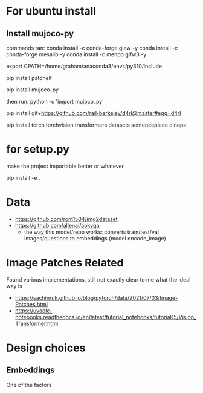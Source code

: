 # For ubuntu install


## Install mujoco-py

commands ran:
conda install -c conda-forge glew -y
conda install -c conda-forge mesalib -y
conda install -c menpo glfw3 -y

export CPATH=/home/graham/anaconda3/envs/py310/include

pip install patchelf

pip install mujoco-py

then run: python -c 'import mujoco_py'

pip install git+https://github.com/rail-berkeley/d4rl@master#egg=d4rl


pip install torch torchvision transformers datasets sentencepiece  einops



# for setup.py
make the project importable better or whatever

pip install -e .


# Data
- https://github.com/rom1504/img2dataset
- https://github.com/allenai/aokvqa
    - the way this model/repo works: converts train/test/val images/questions to embeddings (model.encode_image)


# Image Patches Related
Found various implementations, still not exactly clear to me what the ideal way is
- https://sachinruk.github.io/blog/pytorch/data/2021/07/03/Image-Patches.html
- https://uvadlc-notebooks.readthedocs.io/en/latest/tutorial_notebooks/tutorial15/Vision_Transformer.html



# Design choices

## Embeddings

One of the factors




